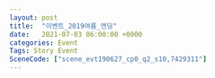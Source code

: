```yaml
---
layout: post
title:  "이벤트_2019여름_엔딩"
date:   2021-07-03 06:00:00 +0000
categories: Event
Tags: Story Event
SceneCode: ["scene_evt190627_cp0_q2_s10,7429311"]
---
```

